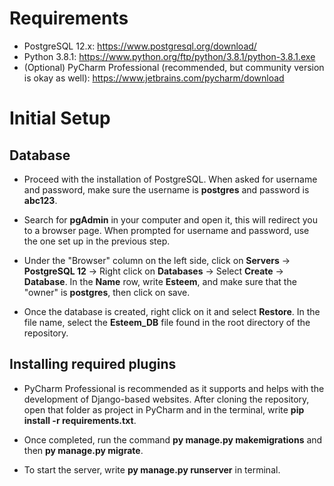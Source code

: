 # Requirements

- PostgreSQL 12.x: https://www.postgresql.org/download/
- Python 3.8.1: https://www.python.org/ftp/python/3.8.1/python-3.8.1.exe
- (Optional) PyCharm Professional (recommended, but community version is okay as well): https://www.jetbrains.com/pycharm/download

# Initial Setup

## Database

- Proceed with the installation of PostgreSQL. When asked for username and password, make sure the username is **postgres** and password is **abc123**.

- Search for **pgAdmin** in your computer and open it, this will redirect you to a browser page. When prompted for username and password, use the one set up in the previous step.

- Under the "Browser" column on the left side, click on **Servers** -> **PostgreSQL 12** -> Right click on **Databases** -> Select **Create** -> **Database**. In the **Name** row, write **Esteem**, and make sure that the "owner" is **postgres**, then click on save.

- Once the database is created, right click on it and select **Restore**. In the file name, select the **Esteem_DB** file found in the root directory of the repository.

## Installing required plugins

- PyCharm Professional is recommended as it supports and helps with the development of Django-based websites. After cloning the repository, open that folder as project in PyCharm and in the terminal, write **pip install -r requirements.txt**.

- Once completed, run the command **py manage.py makemigrations** and then **py manage.py migrate**.

- To start the server, write **py manage.py runserver** in terminal.
